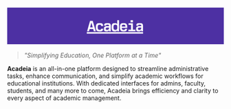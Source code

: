 ![banner](/assets/banner.png)

> *"Simplifying Education, One Platform at a Time"*

**Acadeia** is an all-in-one platform designed to streamline administrative tasks, enhance communication, and simplify academic workflows for educational institutions. With dedicated interfaces for admins, faculty, students, and many more to come, Acadeia brings efficiency and clarity to every aspect of academic management.